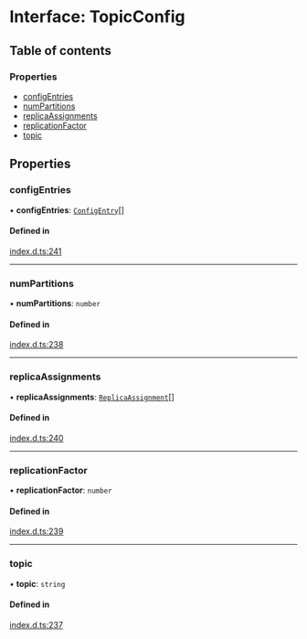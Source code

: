 # Interface: TopicConfig

## Table of contents

### Properties

- [configEntries](TopicConfig.md#configentries)
- [numPartitions](TopicConfig.md#numpartitions)
- [replicaAssignments](TopicConfig.md#replicaassignments)
- [replicationFactor](TopicConfig.md#replicationfactor)
- [topic](TopicConfig.md#topic)

## Properties

### configEntries

• **configEntries**: [`ConfigEntry`](ConfigEntry.md)[]

#### Defined in

[index.d.ts:241](https://github.com/mostafa/xk6-kafka/blob/main/api-docs/index.d.ts#L241)

---

### numPartitions

• **numPartitions**: `number`

#### Defined in

[index.d.ts:238](https://github.com/mostafa/xk6-kafka/blob/main/api-docs/index.d.ts#L238)

---

### replicaAssignments

• **replicaAssignments**: [`ReplicaAssignment`](ReplicaAssignment.md)[]

#### Defined in

[index.d.ts:240](https://github.com/mostafa/xk6-kafka/blob/main/api-docs/index.d.ts#L240)

---

### replicationFactor

• **replicationFactor**: `number`

#### Defined in

[index.d.ts:239](https://github.com/mostafa/xk6-kafka/blob/main/api-docs/index.d.ts#L239)

---

### topic

• **topic**: `string`

#### Defined in

[index.d.ts:237](https://github.com/mostafa/xk6-kafka/blob/main/api-docs/index.d.ts#L237)
